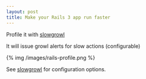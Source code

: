 ```yaml
---
layout: post
title: Make your Rails 3 app run faster
---
```


Profile it with [slowgrowl](https://github.com/igrigorik/slowgrowl)

It will issue growl alerts for slow actions (configurable)

{% img /images/rails-profile.png %}

See [slowgrowl](https://github.com/igrigorik/slowgrowl) for configuration options.

